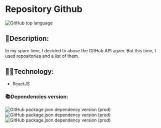 # Repository Github

![GitHub top language](https://img.shields.io/github/languages/top/dutragames/repos-github?style=plastic)

## 📰Description:

In my spare time, I decided to abuse the GitHub API again. But this time, I used repositories and a list of them.

## 👨‍💻Technology:

* ReactJS

### 📚Dependencies version:

![GitHub package.json dependency version (prod)](https://img.shields.io/github/package-json/dependency-version/dutragames/repos-github/react)
![GitHub package.json dependency version (prod)](https://img.shields.io/github/package-json/dependency-version/dutragames/repos-github/@material-ui/core)
![GitHub package.json dependency version (prod)](https://img.shields.io/github/package-json/dependency-version/dutragames/repos-github/@material-ui/icons)